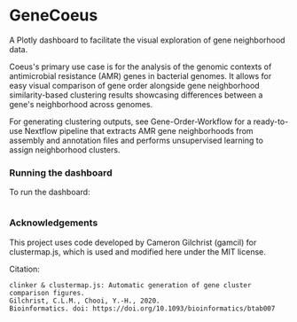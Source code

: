 # GeneCoeus
A Plotly dashboard to facilitate the visual exploration of gene neighborhood data. 

Coeus's primary use case is for the analysis of the genomic contexts of antimicrobial resistance (AMR) genes in bacterial genomes. It allows for easy visual comparison of gene order alongside gene neighborhood similarity-based clustering results showcasing differences between a gene's neighborhood across genomes. 

For generating clustering outputs, see Gene-Order-Workflow for a ready-to-use Nextflow pipeline that extracts AMR gene neighborhoods from assembly and annotation files and performs unsupervised learning to assign neighborhood clusters. 

### Running the dashboard 
To run the dashboard: 
```

```

### Acknowledgements 
This project uses code developed by Cameron Gilchrist (gamcil) for clustermap.js, which is used and modified here under the MIT license.

Citation: 
```
clinker & clustermap.js: Automatic generation of gene cluster comparison figures.
Gilchrist, C.L.M., Chooi, Y.-H., 2020.
Bioinformatics. doi: https://doi.org/10.1093/bioinformatics/btab007
```

